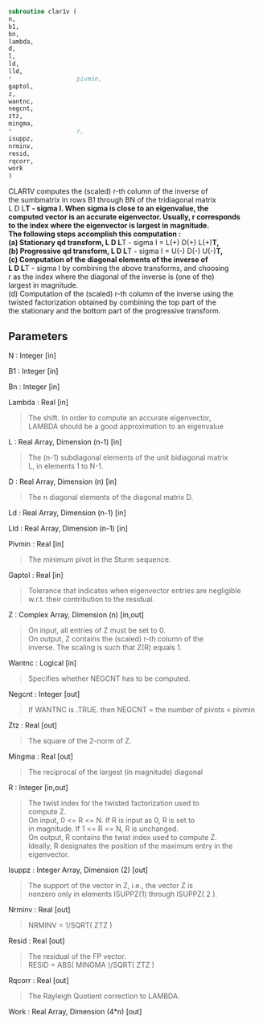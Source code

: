 ```fortran  
subroutine clar1v (  
n,  
b1,  
bn,  
lambda,  
d,  
l,  
ld,  
lld,  
*                  pivmin,  
gaptol,  
z,  
wantnc,  
negcnt,  
ztz,  
mingma,  
*                  r,  
isuppz,  
nrminv,  
resid,  
rqcorr,  
work  
)  
```  
  
CLAR1V computes the (scaled) r-th column of the inverse of  
the sumbmatrix in rows B1 through BN of the tridiagonal matrix  
L D L**T - sigma I. When sigma is close to an eigenvalue, the  
computed vector is an accurate eigenvector. Usually, r corresponds  
to the index where the eigenvector is largest in magnitude.  
The following steps accomplish this computation :  
(a) Stationary qd transform,  L D L**T - sigma I = L(+) D(+) L(+)**T,  
(b) Progressive qd transform, L D L**T - sigma I = U(-) D(-) U(-)**T,  
(c) Computation of the diagonal elements of the inverse of  
L D L**T - sigma I by combining the above transforms, and choosing  
r as the index where the diagonal of the inverse is (one of the)  
largest in magnitude.  
(d) Computation of the (scaled) r-th column of the inverse using the  
twisted factorization obtained by combining the top part of the  
the stationary and the bottom part of the progressive transform.  
  
## Parameters  
N : Integer [in]  
  
B1 : Integer [in]  
  
Bn : Integer [in]  
  
Lambda : Real [in]  
> The shift. In order to compute an accurate eigenvector,  
> LAMBDA should be a good approximation to an eigenvalue  
  
L : Real Array, Dimension (n-1) [in]  
> The (n-1) subdiagonal elements of the unit bidiagonal matrix  
> L, in elements 1 to N-1.  
  
D : Real Array, Dimension (n) [in]  
> The n diagonal elements of the diagonal matrix D.  
  
Ld : Real Array, Dimension (n-1) [in]  
  
Lld : Real Array, Dimension (n-1) [in]  
  
Pivmin : Real [in]  
> The minimum pivot in the Sturm sequence.  
  
Gaptol : Real [in]  
> Tolerance that indicates when eigenvector entries are negligible  
> w.r.t. their contribution to the residual.  
  
Z : Complex Array, Dimension (n) [in,out]  
> On input, all entries of Z must be set to 0.  
> On output, Z contains the (scaled) r-th column of the  
> inverse. The scaling is such that Z(R) equals 1.  
  
Wantnc : Logical [in]  
> Specifies whether NEGCNT has to be computed.  
  
Negcnt : Integer [out]  
> If WANTNC is .TRUE. then NEGCNT = the number of pivots < pivmin  
  
Ztz : Real [out]  
> The square of the 2-norm of Z.  
  
Mingma : Real [out]  
> The reciprocal of the largest (in magnitude) diagonal  
  
R : Integer [in,out]  
> The twist index for the twisted factorization used to  
> compute Z.  
> On input, 0 <= R <= N. If R is input as 0, R is set to  
> in magnitude. If 1 <= R <= N, R is unchanged.  
> On output, R contains the twist index used to compute Z.  
> Ideally, R designates the position of the maximum entry in the  
> eigenvector.  
  
Isuppz : Integer Array, Dimension (2) [out]  
> The support of the vector in Z, i.e., the vector Z is  
> nonzero only in elements ISUPPZ(1) through ISUPPZ( 2 ).  
  
Nrminv : Real [out]  
> NRMINV = 1/SQRT( ZTZ )  
  
Resid : Real [out]  
> The residual of the FP vector.  
> RESID = ABS( MINGMA )/SQRT( ZTZ )  
  
Rqcorr : Real [out]  
> The Rayleigh Quotient correction to LAMBDA.  
  
Work : Real Array, Dimension (4*n) [out]  
  
